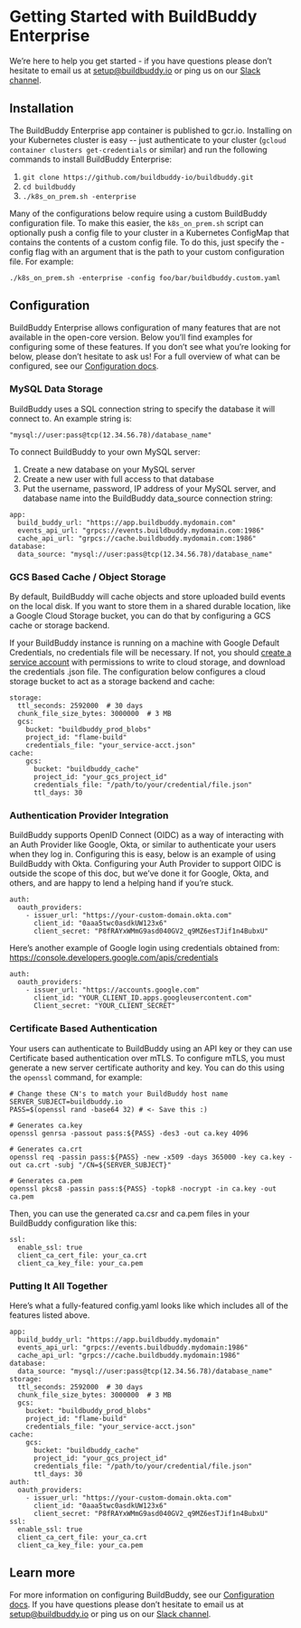 <!--
{
  "name": "Enterprise Setup",
  "category": "5eed3e5fa3f1277a6b94b83a",
  "priority": 900
}
-->
# Getting Started with BuildBuddy Enterprise

We’re here to help you get started - if you have questions please don’t hesitate to email us at [setup@buildbuddy.io](setup@buildbuddy.io) or ping us on our [Slack channel](https://join.slack.com/t/buildbuddy/shared_invite/zt-e0cugoo1-GiHaFuzzOYBPQzl9rkUR_g).


## Installation

The BuildBuddy Enterprise app container is published to gcr.io. Installing on your Kubernetes cluster is easy -- just authenticate to your cluster (`gcloud container clusters get-credentials` or similar) and run the following commands to install BuildBuddy Enterprise:

1. `git clone https://github.com/buildbuddy-io/buildbuddy.git`
1. `cd buildbuddy`
1. `./k8s_on_prem.sh -enterprise`

Many of the configurations below require using a custom BuildBuddy configuration file. To make this easier, the `k8s_on_prem.sh` script can optionally push a config file to your cluster in a Kubernetes ConfigMap that contains the contents of a custom config file. To do this, just specify the -config flag with an argument that is the path to your custom configuration file. For example:

 ```
 ./k8s_on_prem.sh -enterprise -config foo/bar/buildbuddy.custom.yaml
 ```

## Configuration
BuildBuddy Enterprise allows configuration of many features that are not available in the open-core version. Below you’ll find examples for configuring some of these features. If you don’t see what you’re looking for below, please don’t hesitate to ask us! For a full overview of what can be configured, see our [Configuration docs](config.md).

### MySQL Data Storage

BuildBuddy uses a SQL connection string to specify the database it will connect to. An example string is:

```
"mysql://user:pass@tcp(12.34.56.78)/database_name"
```

To connect BuildBuddy to your own MySQL server:
1. Create a new database on your MySQL server
1. Create a new user with full access to that database
1. Put the username, password, IP address of your MySQL server, and database name into the BuildBuddy data_source connection string:

```
app:
  build_buddy_url: "https://app.buildbuddy.mydomain.com"
  events_api_url: "grpcs://events.buildbuddy.mydomain.com:1986"
  cache_api_url: "grpcs://cache.buildbuddy.mydomain.com:1986"
database:
  data_source: "mysql://user:pass@tcp(12.34.56.78)/database_name"
```

### GCS Based Cache / Object Storage

By default, BuildBuddy will cache objects and store uploaded build events on the local disk. If you want to store them in a shared durable location, like a Google Cloud Storage bucket, you can do that by configuring a GCS cache or storage backend.

If your BuildBuddy instance is running on a machine with Google Default Credentials, no credentials file will be necessary. If not, you should [create a service account](https://cloud.google.com/docs/authentication/getting-started) with permissions to write to cloud storage, and download the credentials .json file. The configuration below configures a cloud storage bucket to act as a storage backend and cache:

```
storage:
  ttl_seconds: 2592000  # 30 days
  chunk_file_size_bytes: 3000000  # 3 MB
  gcs:
    bucket: "buildbuddy_prod_blobs"
    project_id: "flame-build"
    credentials_file: "your_service-acct.json"
cache:
    gcs:
      bucket: "buildbuddy_cache"
      project_id: "your_gcs_project_id"
      credentials_file: "/path/to/your/credential/file.json"
      ttl_days: 30
```

### Authentication Provider Integration
BuildBuddy supports OpenID Connect (OIDC) as a way of interacting with an Auth Provider like Google, Okta, or similar to authenticate your users when they log in. Configuring this is easy, below is an example of using BuildBuddy with Okta. Configuring your Auth Provider to support OIDC is outside the scope of this doc, but we’ve done it for Google, Okta, and others, and are happy to lend a helping hand if you’re stuck.

```
auth:
  oauth_providers:
    - issuer_url: "https://your-custom-domain.okta.com"
      client_id: "0aaa5twc0asdkUW123x6"
      client_secret: "P8fRAYxWMmG9asd040GV2_q9MZ6esTJif1n4BubxU"
```

Here’s another example of Google login using credentials obtained from: https://console.developers.google.com/apis/credentials

```
auth:
  oauth_providers:
    - issuer_url: "https://accounts.google.com"
      client_id: "YOUR_CLIENT_ID.apps.googleusercontent.com"
      Client_secret: "YOUR_CLIENT_SECRET"
```

### Certificate Based Authentication

Your users can authenticate to BuildBuddy using an API key or they can use Certificate based authentication over mTLS. To configure mTLS, you must generate a new server certificate authority and key. You can do this using the `openssl` command, for example:

```
# Change these CN's to match your BuildBuddy host name
SERVER_SUBJECT=buildbuddy.io
PASS=$(openssl rand -base64 32) # <- Save this :)

# Generates ca.key 
openssl genrsa -passout pass:${PASS} -des3 -out ca.key 4096

# Generates ca.crt
openssl req -passin pass:${PASS} -new -x509 -days 365000 -key ca.key -out ca.crt -subj "/CN=${SERVER_SUBJECT}"

# Generates ca.pem
openssl pkcs8 -passin pass:${PASS} -topk8 -nocrypt -in ca.key -out ca.pem
```

Then, you can use the generated ca.csr and ca.pem files in your BuildBuddy configuration like this:

```
ssl:
  enable_ssl: true
  client_ca_cert_file: your_ca.crt
  client_ca_key_file: your_ca.pem
```

### Putting It All Together

Here’s what a fully-featured config.yaml looks like which includes all of the features listed above.

```
app:
  build_buddy_url: "https://app.buildbuddy.mydomain"
  events_api_url: "grpcs://events.buildbuddy.mydomain:1986"
  cache_api_url: "grpcs://cache.buildbuddy.mydomain:1986"
database:
  data_source: "mysql://user:pass@tcp(12.34.56.78)/database_name"
storage:
  ttl_seconds: 2592000  # 30 days
  chunk_file_size_bytes: 3000000  # 3 MB
  gcs:
    bucket: "buildbuddy_prod_blobs"
    project_id: "flame-build"
    credentials_file: "your_service-acct.json"
cache:
    gcs:
      bucket: "buildbuddy_cache"
      project_id: "your_gcs_project_id"
      credentials_file: "/path/to/your/credential/file.json"
      ttl_days: 30
auth:
  oauth_providers:
    - issuer_url: "https://your-custom-domain.okta.com"
      client_id: "0aaa5twc0asdkUW123x6"
      client_secret: "P8fRAYxWMmG9asd040GV2_q9MZ6esTJif1n4BubxU"
ssl:
  enable_ssl: true
  client_ca_cert_file: your_ca.crt
  client_ca_key_file: your_ca.pem
```

## Learn more
For more information on configuring BuildBuddy, see our [Configuration docs](config.m). If you have questions please don’t hesitate to email us at [setup@buildbuddy.io](setup@buildbuddy.io) or ping us on our [Slack channel](https://join.slack.com/t/buildbuddy/shared_invite/zt-e0cugoo1-GiHaFuzzOYBPQzl9rkUR_g).
